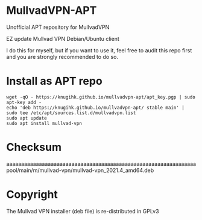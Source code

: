 # MullvadVPN-APT
Unofficial APT repository for MullvadVPN 

EZ update Mullvad VPN Debian/Ubuntu client

I do this for myself, but if you want to use it, feel free to audit this repo first and you are strongly recommended to do so.

# Install as APT repo
```shell
wget -qO - https://knugihk.github.io/mullvadvpn-apt/apt_key.pgp | sudo apt-key add -
echo 'deb https://knugihk.github.io/mullvadvpn-apt/ stable main' | sudo tee /etc/apt/sources.list.d/mullvadvpn.list
sudo apt update
sudo apt install mullvad-vpn
```
# Checksum
aaaaaaaaaaaaaaaaaaaaaaaaaaaaaaaaaaaaaaaaaaaaaaaaaaaaaaaaaaaaaaaa  pool/main/m/mullvad-vpn/mullvad-vpn_2021.4_amd64.deb

# Copyright
The Mullvad VPN installer (deb file) is re-distributed in GPLv3
